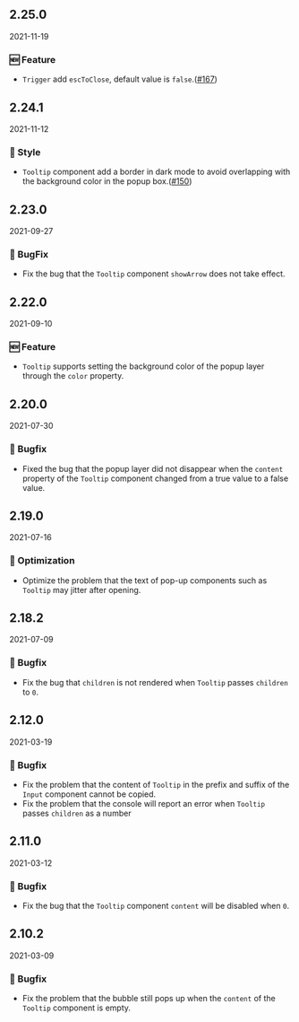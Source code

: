 ## 2.25.0

2021-11-19

### 🆕 Feature

- `Trigger` add `escToClose`, default value is `false`.([#167](https://github.com/arco-design/arco-design/pull/167))

## 2.24.1

2021-11-12

### 💅 Style

- `Tooltip` component add a border in dark mode to avoid overlapping with the background color in the popup box.([#150](https://github.com/arco-design/arco-design/pull/150))

## 2.23.0

2021-09-27

### 🐛 BugFix

- Fix the bug that the `Tooltip` component `showArrow` does not take effect.

## 2.22.0

2021-09-10

### 🆕 Feature

- `Tooltip` supports setting the background color of the popup layer through the `color` property.

## 2.20.0

2021-07-30

### 🐛 Bugfix

- Fixed the bug that the popup layer did not disappear when the `content` property of the `Tooltip` component changed from a true value to a false value.



## 2.19.0

2021-07-16

### 💎 Optimization

- Optimize the problem that the text of pop-up components such as `Tooltip` may jitter after opening.

## 2.18.2

2021-07-09

### 🐛 Bugfix

- Fix the bug that `children` is not rendered when `Tooltip` passes `children` to `0`.

## 2.12.0

2021-03-19

### 🐛 Bugfix

- Fix the problem that the content of `Tooltip` in the prefix and suffix of the `Input` component cannot be copied.
- Fix the problem that the console will report an error when `Tooltip` passes `children` as a number

## 2.11.0

2021-03-12

### 🐛 Bugfix

- Fix the bug that the `Tooltip` component `content` will be disabled when `0`.

## 2.10.2

2021-03-09

### 🐛 Bugfix

- Fix the problem that the bubble still pops up when the `content` of the `Tooltip` component is empty.


